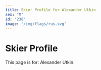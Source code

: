 ```yaml
---
title: Skier Profile for Alexander Utkin
sex: "M"
id: "238"
image: "/img/flags/rus.svg" 
---
```


# Skier Profile

This page is for: Alexander Utkin.
    